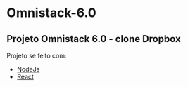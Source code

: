 # Omnistack-6.0

## Projeto Omnistack 6.0 - clone Dropbox

Projeto se feito com:

* [NodeJs](https://nodejs.org/)
* [React](https://pt-br.reactjs.org/)

